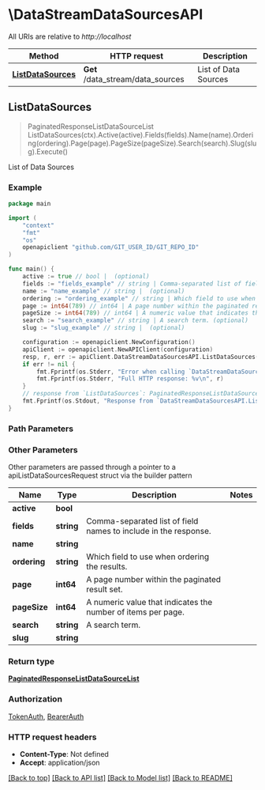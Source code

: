 # \DataStreamDataSourcesAPI

All URIs are relative to *http://localhost*

Method | HTTP request | Description
------------- | ------------- | -------------
[**ListDataSources**](DataStreamDataSourcesAPI.md#ListDataSources) | **Get** /data_stream/data_sources | List of Data Sources



## ListDataSources

> PaginatedResponseListDataSourceList ListDataSources(ctx).Active(active).Fields(fields).Name(name).Ordering(ordering).Page(page).PageSize(pageSize).Search(search).Slug(slug).Execute()

List of Data Sources



### Example

```go
package main

import (
	"context"
	"fmt"
	"os"
	openapiclient "github.com/GIT_USER_ID/GIT_REPO_ID"
)

func main() {
	active := true // bool |  (optional)
	fields := "fields_example" // string | Comma-separated list of field names to include in the response. (optional)
	name := "name_example" // string |  (optional)
	ordering := "ordering_example" // string | Which field to use when ordering the results. (optional)
	page := int64(789) // int64 | A page number within the paginated result set. (optional)
	pageSize := int64(789) // int64 | A numeric value that indicates the number of items per page. (optional)
	search := "search_example" // string | A search term. (optional)
	slug := "slug_example" // string |  (optional)

	configuration := openapiclient.NewConfiguration()
	apiClient := openapiclient.NewAPIClient(configuration)
	resp, r, err := apiClient.DataStreamDataSourcesAPI.ListDataSources(context.Background()).Active(active).Fields(fields).Name(name).Ordering(ordering).Page(page).PageSize(pageSize).Search(search).Slug(slug).Execute()
	if err != nil {
		fmt.Fprintf(os.Stderr, "Error when calling `DataStreamDataSourcesAPI.ListDataSources``: %v\n", err)
		fmt.Fprintf(os.Stderr, "Full HTTP response: %v\n", r)
	}
	// response from `ListDataSources`: PaginatedResponseListDataSourceList
	fmt.Fprintf(os.Stdout, "Response from `DataStreamDataSourcesAPI.ListDataSources`: %v\n", resp)
}
```

### Path Parameters



### Other Parameters

Other parameters are passed through a pointer to a apiListDataSourcesRequest struct via the builder pattern


Name | Type | Description  | Notes
------------- | ------------- | ------------- | -------------
 **active** | **bool** |  | 
 **fields** | **string** | Comma-separated list of field names to include in the response. | 
 **name** | **string** |  | 
 **ordering** | **string** | Which field to use when ordering the results. | 
 **page** | **int64** | A page number within the paginated result set. | 
 **pageSize** | **int64** | A numeric value that indicates the number of items per page. | 
 **search** | **string** | A search term. | 
 **slug** | **string** |  | 

### Return type

[**PaginatedResponseListDataSourceList**](PaginatedResponseListDataSourceList.md)

### Authorization

[TokenAuth](../README.md#TokenAuth), [BearerAuth](../README.md#BearerAuth)

### HTTP request headers

- **Content-Type**: Not defined
- **Accept**: application/json

[[Back to top]](#) [[Back to API list]](../README.md#documentation-for-api-endpoints)
[[Back to Model list]](../README.md#documentation-for-models)
[[Back to README]](../README.md)

